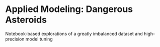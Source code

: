 # Applied Modeling: Dangerous Asteroids

Notebook-based explorations of a greatly imbalanced dataset and high-precision model tuning
